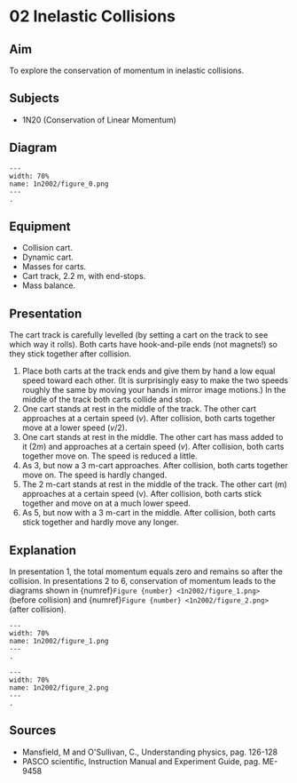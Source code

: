# 02 Inelastic Collisions 
    
  
## Aim   
 To explore the conservation of momentum in inelastic collisions.    
  
## Subjects   
* 1N20 (Conservation of Linear Momentum)   

## Diagram
    
```{figure} figures/figure_0.png  
---  
width: 70%  
name: 1n2002/figure_0.png  
---  
. 
```
     
  
## Equipment   
 *  Collision cart. 
 *  Dynamic cart. 
 *  Masses for carts. 
 *  Cart track, $2.2\mathrm{~m}$, with end-stops. 
 *  Mass balance.
     
  
## Presentation   
The cart track is carefully levelled (by setting a cart on the track to see which way it rolls). Both carts have hook-and-pile ends (not magnets!) so they stick together after collision. 
1. Place both carts at the track ends and give them by hand a low equal speed toward each other. (It is surprisingly easy to make the two speeds roughly the same by moving your hands in mirror image motions.) In the middle of the track both carts collide and stop. 
2. One cart stands at rest in the middle of the track. The other cart approaches at a certain speed ($v$). After collision, both carts together move at a lower speed ($v/2$). 
3. One cart stands at rest in the middle. The other cart has mass added to it ($2m$) and approaches at a certain speed ($v$). After collision, both carts together move on. The speed is reduced a little. 
4. As 3, but now a $3\mathrm{~m}$-cart approaches. After collision, both carts together move on. The speed is hardly changed. 
5. The $2\mathrm{~m}$-cart stands at rest in the middle of the track. The other cart (m) approaches at a certain speed (v). After collision, both carts stick together and move on at a much lower speed. 
6. As 5, but now with a $3\mathrm{~m}$-cart in the middle. After collision, both carts stick together and hardly move any longer.   
  
## Explanation   
 In presentation 1, the total momentum equals zero and remains so after the collision. In presentations 2 to 6, conservation of momentum leads to the diagrams shown in {numref}`Figure {number} <1n2002/figure_1.png>` (before collision) and {numref}`Figure {number} <1n2002/figure_2.png>` (after collision).      
```{figure} figures/figure_1.png  
---  
width: 70%  
name: 1n2002/figure_1.png  
---  
. 
```

```{figure} figures/figure_2.png  
---  
width: 70%  
name: 1n2002/figure_2.png  
---  
. 
```
  
## Sources
 *  Mansfield, M and O'Sullivan, C., Understanding physics, pag. 126-128 
 *  PASCO scientific, Instruction Manual and Experiment Guide, pag. ME-9458
  